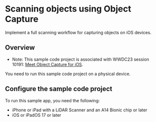# Scanning objects using Object Capture

Implement a full scanning workflow for capturing objects on iOS devices.

## Overview
- Note: This sample code project is associated with WWDC23 session 10191: 
[Meet Object Capture for iOS](https://developer.apple.com/wwdc23/10191/).

You need to run this sample code project on a physical device.

## Configure the sample code project

To run this sample app, you need the following:
- iPhone or iPad with a LiDAR Scanner and an A14 Bionic chip or later
- iOS or iPadOS 17 or later
